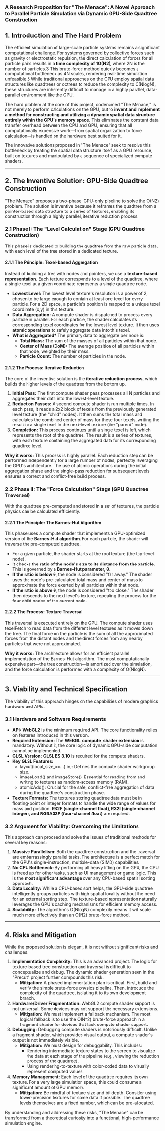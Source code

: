 

### **A Research Proposition for "The Menace": A Novel Approach to Parallel Particle Simulation via Dynamic GPU-Side Quadtree Construction**

## **1\. Introduction and The Hard Problem**

The efficient simulation of large-scale particle systems remains a significant computational challenge. For systems governed by collective forces such as gravity or electrostatic repulsion, the direct calculation of forces for all particle pairs results in a **time complexity of 1O(N2)**, where 2N is the number of particles.3 This brute-force method quickly becomes a computational bottleneck as 4N scales, rendering real-time simulation unfeasible.5 While traditional approaches on the CPU employ spatial data structures like quadtrees or octrees to reduce the complexity to O(NlogN), these structures are inherently difficult to manage in a highly parallel, data-parallel environment like the GPU.

The hard problem at the core of this project, codenamed "The Menace," is not merely to perform calculations on the GPU, but to **invent and implement a method for constructing and utilizing a dynamic spatial data structure entirely within the GPU's memory space**. This eliminates the constant data transfer overhead between the CPU and GPU, ensuring that all computationally expensive work—from spatial organization to force calculation—is handled on the hardware best suited for it.

The innovative solutions proposed in "The Menace" seek to resolve this bottleneck by treating the spatial data structure itself as a GPU resource, built on textures and manipulated by a sequence of specialized compute shaders.

---

## **2\. The Inventive Solution: GPU-Side Quadtree Construction**

"The Menace" proposes a two-phase, GPU-only pipeline to solve the O(N2) problem. The solution is inventive because it reframes the quadtree from a pointer-based data structure to a series of textures, enabling its construction through a highly parallel, iterative reduction process.

### **2.1 Phase I: The "Level Calculation" Stage (GPU Quadtree Construction)**

This phase is dedicated to building the quadtree from the raw particle data, with each level of the tree stored in a dedicated texture.

#### **2.1.1 The Principle: Texel-based Aggregation**

Instead of building a tree with nodes and pointers, we use a **texture-based representation**. Each texture corresponds to a level of the quadtree, where a single texel at a given coordinate represents a single quadtree node.

* **Lowest Level:** The lowest level texture's resolution is a power of 2, chosen to be large enough to contain at least one texel for every particle. For a 2D space, a particle's position is mapped to a unique texel coordinate (x,y) in this texture.  
* **Data Aggregation:** A compute shader is dispatched to process every particle in parallel. For each particle, the shader calculates its corresponding texel coordinates for the lowest level texture. It then uses **atomic operations** to safely aggregate data into this texel.  
* **What is Aggregated?** The primary data to aggregate per node is:  
  * **Total Mass:** The sum of the masses of all particles within that node.  
  * **Center of Mass (CoM):** The average position of all particles within that node, weighted by their mass.  
  * **Particle Count:** The number of particles in the node.

#### **2.1.2 The Process: Iterative Reduction**

The core of the inventive solution is the **iterative reduction process**, which builds the higher levels of the quadtree from the bottom up.

1. **Initial Pass:** The first compute shader pass processes all N particles and aggregates their data into the lowest-level texture.  
2. **Reduction Passes:** A second compute shader is run multiple times. In each pass, it reads a 2x2 block of texels from the previously generated level texture (the "child" nodes). It then sums the total mass and calculates the combined center of mass for these four texels, writing the result to a single texel in the next-level texture (the "parent" node).  
3. **Completion:** This process continues until a single texel is left, which represents the root of the quadtree. The result is a series of textures, with each texture containing the aggregated data for its corresponding quadtree level.

**Why it works:** This process is highly parallel. Each reduction step can be performed independently for a large number of nodes, perfectly leveraging the GPU's architecture. The use of atomic operations during the initial aggregation phase and the single-pass reduction for subsequent levels ensures a correct and conflict-free build process.

### **2.2 Phase II: The "Force Calculation" Stage (GPU Quadtree Traversal)**

With the quadtree pre-computed and stored in a set of textures, the particle physics can be calculated efficiently.

#### **2.2.1 The Principle: The Barnes-Hut Algorithm**

This phase uses a compute shader that implements a GPU-optimized version of the **Barnes-Hut algorithm**. For each particle, the shader will traverse the pre-computed quadtree.

* For a given particle, the shader starts at the root texture (the top-level node).  
* It checks the **ratio of the node's size to its distance from the particle**. This is governed by a **Barnes-Hut parameter, θ**.  
* **If the ratio is below θ**, the node is considered "far away." The shader uses the node's pre-calculated total mass and center of mass to approximate the force exerted by all particles within that node.  
* **If the ratio is above θ**, the node is considered "too close." The shader then descends to the next level's texture, repeating the process for the four child nodes of the current node.

#### **2.2.2 The Process: Texture Traversal**

This traversal is executed entirely on the GPU. The compute shader uses texelFetch to read data from the different level textures as it moves down the tree. The final force on the particle is the sum of all the approximated forces from the distant nodes and the direct forces from any nearby particles that were not approximated.

**Why it works:** The architecture allows for an efficient parallel implementation of the Barnes-Hut algorithm. The most computationally expensive part—the tree construction—is amortized over the simulation, and the force calculation is performed with a complexity of O(NlogN).

---

## **3\. Viability and Technical Specification**

The viability of this approach hinges on the capabilities of modern graphics hardware and APIs.

### **3.1 Hardware and Software Requirements**

* **API:** **WebGL2** is the minimum required API. The core functionality relies on features introduced in this version.  
* **Required Extension:** The **WEBGL\_compute\_shader extension** is mandatory. Without it, the core logic of dynamic GPU-side computation cannot be implemented.  
* **GLSL Version:** **GLSL ES 3.10** is required for the compute shaders.  
* **Key GLSL Features:**  
  * layout(local\_size\_x=...) in;: Defines the compute shader workgroup size.  
  * imageLoad() and imageStore(): Essential for reading from and writing to textures as random-access memory (RAM).  
  * atomicAdd(): Crucial for the safe, conflict-free aggregation of data during the quadtree's construction phase.  
* **Texture Formats:** The textures storing quadtree data must be in floating-point or integer formats to handle the wide range of values for mass and position. **R32F (single-channel float), R32I (single-channel integer), and RGBA32F (four-channel float)** are required.

### **3.2 Argument for Viability: Overcoming the Limitations**

This approach can proceed and solve the issues of traditional methods for several key reasons:

1. **Massive Parallelism:** Both the quadtree construction and the traversal are embarrassingly parallel tasks. The architecture is a perfect match for the GPU's single-instruction, multiple-data (SIMD) capabilities.  
2. **No CPU Bottleneck:** By performing all heavy lifting on the GPU, the CPU is freed up for other tasks, such as UI management or game logic. This is the **most significant advantage** over any CPU-based spatial sorting approach.  
3. **Data Locality:** While a CPU-based sort helps, the GPU-side quadtree intelligently groups particles with high spatial locality without the need for an external sorting step. The texture-based representation naturally leverages the GPU's caching mechanisms for efficient memory access.  
4. **Scalability:** The algorithm's O(NlogN) complexity means it will scale much more effectively than an O(N2) brute-force method.

---

## **4\. Risks and Mitigation**

While the proposed solution is elegant, it is not without significant risks and challenges.

1. **Implementation Complexity:** This is an advanced project. The logic for texture-based tree construction and traversal is difficult to conceptualize and debug. The dynamic shader generation seen in the "Precut" project further compounds this risk.  
   * **Mitigation:** A phased implementation plan is critical. First, build and verify the simple brute-force physics pipeline. Then, introduce the complexity of the quadtree, isolating it to its own development branch.  
2. **Hardware/Driver Fragmentation:** WebGL2 compute shader support is not universal. Some devices may not support the necessary extensions.  
   * **Mitigation:** We must implement a fallback mechanism. The most logical fallback is to use the O(N^2) brute-force approach in a fragment shader for devices that lack compute shader support.  
3. **Debugging:** Debugging compute shaders is notoriously difficult. Unlike a fragment shader, which provides visual output, a compute shader's output is not immediately visible.  
   * **Mitigation:** We must design for debuggability. This includes:  
     * Rendering intermediate texture states to the screen to visualize the data at each stage of the pipeline (e.g., viewing the reduction process of the quadtree).  
     * Using rendering-to-texture with color-coded data to visually represent computed values.  
4. **Memory Management:** Each level of the quadtree requires its own texture. For a very large simulation space, this could consume a significant amount of GPU memory.  
   * **Mitigation:** Be mindful of texture size and bit depth. Consider using lower-precision textures for some data if possible. The quadtree levels themselves are a fixed number, which can be pre-allocated.

By understanding and addressing these risks, "The Menace" can be transformed from a theoretical curiosity into a functional, high-performance simulation engine.